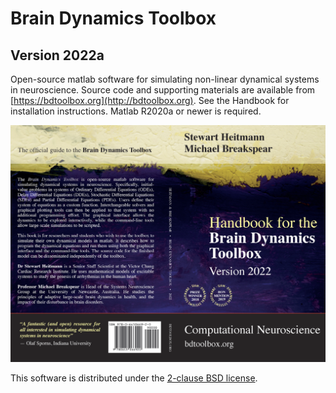 # Brain Dynamics Toolbox
## Version 2022a

Open-source matlab software for simulating non-linear dynamical systems in neuroscience. Source code and supporting materials are available from [https://bdtoolbox.org](http://bdtoolbox.org). See the Handbook for installation instructions. Matlab R2020a or newer is required.

![Handbook Cover Art](CoverArt.png)

This software is distributed under the [2-clause BSD license](https://opensource.org/licenses/BSD-2-Clause).